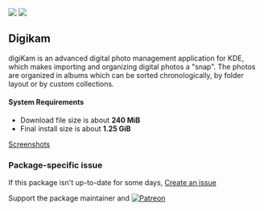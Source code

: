 [![](https://img.shields.io/chocolatey/v/digikam?color=green&label=digikam)](https://chocolatey.org/packages/digikam) [![](https://img.shields.io/chocolatey/dt/digikam)](https://chocolatey.org/packages/digikam)

## Digikam
digiKam is an advanced digital photo management application for KDE, which makes importing and organizing digital photos a "snap". The photos are organized in albums which can be sorted chronologically, by folder layout or by custom collections.

#### System Requirements
* Download file size is about **240 MiB**
* Final install size is about **1.25 GiB**

[Screenshots](https://www.digikam.org/node/323)

### Package-specific issue
If this package isn't up-to-date for some days, [Create an issue](https://github.com/tunisiano187/Chocolatey-packages/issues/new/choose)

Support the package maintainer and [![Patreon](https://cdn.jsdelivr.net/gh/tunisiano187/Chocolatey-packages@d15c4e19c709e7148588d4523ffc6dd3cd3c7e5e/icons/patreon.png)](https://www.patreon.com/tunisiano)
